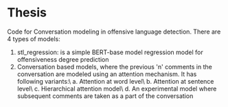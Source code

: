 # Thesis
Code for Conversation modeling in offensive language detection.
There are 4 types of models:
  1. stl_regression: is a simple BERT-base model regression model for offensiveness degree prediction
  2. Conversation based models, where the previous 'n' comments in the conversation are modeled using an attention mechanism. It has following variants:\\
    a. Attention at word level\\
    b. Attention at sentence level\\
    c. Hierarchical attention model\\
    d. An experimental model where subsequent comments are taken as a part of the conversation

